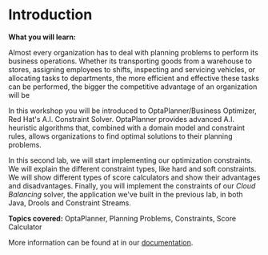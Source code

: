 # Introduction

**What you will learn:**

Almost every organization has to deal with planning problems to perform its business operations. Whether its transporting goods from a warehouse to stores, assigning employees to shifts, inspecting and servicing vehicles, or allocating tasks to departments, the more efficient and effective these tasks can be performed, the bigger the competitive advantage of an organization will be

In this workshop you will be introduced to OptaPlanner/Business Optimizer, Red Hat's A.I. Constraint Solver. OptaPlanner provides advanced A.I. heuristic algorithms that, combined with a domain model and constraint rules, allows organizations to find optimal solutions to their planning problems.

In this second lab, we will start implementing our optimization constraints. We will explain the different constraint types, like hard and soft constraints. We will show different types of score calculators and show their advantages and disadvantages. Finally, you will implement the constraints of our _Cloud Balancing_ solver, the application we've built in the previous lab, in both Java, Drools and Constraint Streams.

**Topics covered:** OptaPlanner, Planning Problems, Constraints, Score Calculator


More information can be found at in our [documentation](http://docs.redhat.com).
